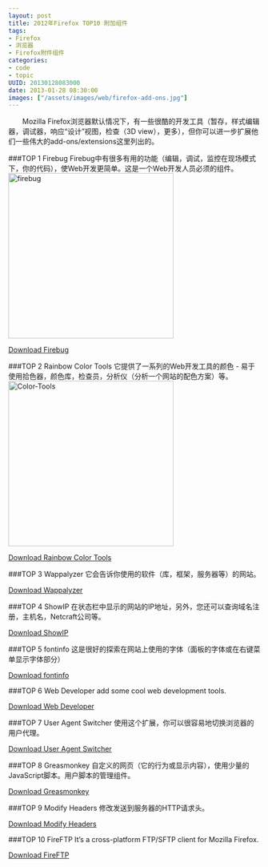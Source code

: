 ```yaml
--- 
layout: post
title: 2012年Firefox TOP10 附加组件
tags: 
- Firefox
- 浏览器
- Firefox附件组件
categories:
- code
- topic 
UUID: 20130128083000
date: 2013-01-28 08:30:00
images: ["/assets/images/web/firefox-add-ons.jpg"]
---
```


　　Mozilla Firefox浏览器默认情况下，有一些很酷的开发工具（暂存，样式编辑器，调试器，响应“设计”视图，检查（3D view），更多），但你可以进一步扩展他们一些伟大的add-ons/extensions这里列出的。

###TOP 1 Firebug
Firebug中有很多有用的功能（编辑，调试，监控在现场模式下，你的代码），使Web开发更简单。这是一个Web开发人员必须的组件。
<a href="{{site.static_url}}/assets/images/web/firebug.gif" rel="prettyPhoto[{{page.UUID}}]" alt="firebug" >
<img src="{{site.static_url}}/assets/images/web/firebug.gif" width="330px"  alt="firebug" class="img-center" />
</a>

<a href="https://addons.mozilla.org/en-US/firefox/addon/firebug/" alt="Download Firebug" target="_bank">Download Firebug</a>

###TOP 2 Rainbow Color Tools
它提供了一系列的Web开发工具的颜色 - 易于使用拾色器，颜色库，检查员，分析仪（分析一个网站的配色方案）等。
<a href="{{site.static_url}}/assets/images/web/Color-Tools.png" alt="Color-Tools" rel="prettyPhoto[{{page.UUID}}]">
<img src="{{site.static_url}}/assets/images/web/Color-Tools.png" width="330px"  alt="Color-Tools" class="img-center" />
</a>

<a href="https://addons.mozilla.org/en-US/firefox/addon/rainbow-color-tools/" alt="Download Rainbow Color Tools" target="_bank">
Download Rainbow Color Tools</a>

###TOP 3 Wappalyzer
它会告诉你使用的软件（库，框架，服务器等）的网站。

<a href="https://addons.mozilla.org/en-US/firefox/addon/wappalyzer/" alt="Wappalyzer" target="_bank">Download Wappalyzer</a>

###TOP 4 ShowIP
在状态栏中显示的网站的IP地址，另外，您还可以查询域名注册，主机名，Netcraft公司等。

<a href="https://addons.mozilla.org/en-US/firefox/addon/showip/" alt="ShowIP" target="_bank">Download ShowIP</a>

###TOP 5 fontinfo
这是很好的探索在网站上使用的字体（面板的字体或在右键菜单显示字体部分）

<a href="https://addons.mozilla.org/en-US/firefox/addon/fontinfo/" alt="Download fontinfo" target="_bank">Download fontinfo</a>

###TOP 6 Web Developer
add some cool web development tools.

<a href="https://addons.mozilla.org/en-US/firefox/addon/web-developer/" alt="Web Developer" target="_bank" >Download Web Developer</a>

###TOP 7 User Agent Switcher
使用这个扩展，你可以很容易地切换浏览器的用户代理。

<a href="https://addons.mozilla.org/en-US/firefox/addon/user-agent-switcher/" alt="Download User Agent Switcher" target="_bank" >Download User Agent Switcher</a>

###TOP 8  Greasmonkey
自定义的网页（它的行为或显示内容），使用少量的JavaScript脚本。用户脚本的管理组件。

<a href="https://addons.mozilla.org/en-US/firefox/addon/greasemonkey/" target="_bank" alt="Download Greasmonkey">Download Greasmonkey</a>

###TOP 9 Modify Headers
修改发送到服务器的HTTP请求头。

<a href="https://addons.mozilla.org/en-US/firefox/addon/modify-headers/" alt="Download Modify Headers" target="_bank">Download Modify Headers</a>

###TOP 10 FireFTP
It’s a cross-platform FTP/SFTP client for Mozilla Firefox.

<a href="https://addons.mozilla.org/en-US/firefox/addon/fireftp/" alt="Download FireFTP" target="_bank">Download FireFTP</a>

